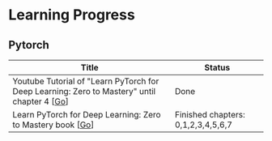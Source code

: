 # Learning Progress


## Pytorch


| Title  | Status |
| ------------- | ------------- |
| Youtube Tutorial of "Learn PyTorch for Deep Learning: Zero to Mastery" until chapter 4 [<a href = "https://www.youtube.com/watch?v=V_xro1bcAuA">Go</a>] | Done  |
| Learn PyTorch for Deep Learning: Zero to Mastery book [<a href = "https://www.learnpytorch.io/">Go</a>] | Finished chapters: 0,1,2,3,4,5,6,7 |
